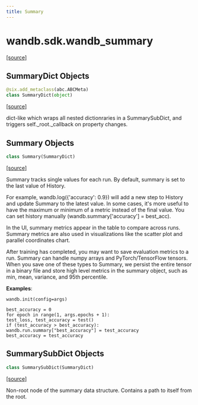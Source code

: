```yaml
---
title: Summary
---
```


<a name="wandb.sdk.wandb_summary"></a>
# wandb.sdk.wandb\_summary

[[source]](https://github.com/wandb/client/blob/21787ccda9c60578fcf0c7f7b0d06c887b48a343/wandb/sdk/wandb_summary.py#L2)

<a name="wandb.sdk.wandb_summary.SummaryDict"></a>
## SummaryDict Objects

```python
@six.add_metaclass(abc.ABCMeta)
class SummaryDict(object)
```

[[source]](https://github.com/wandb/client/blob/21787ccda9c60578fcf0c7f7b0d06c887b48a343/wandb/sdk/wandb_summary.py#L21)

dict-like which wraps all nested dictionraries in a SummarySubDict,
and triggers self._root._callback on property changes.

<a name="wandb.sdk.wandb_summary.Summary"></a>
## Summary Objects

```python
class Summary(SummaryDict)
```

[[source]](https://github.com/wandb/client/blob/21787ccda9c60578fcf0c7f7b0d06c887b48a343/wandb/sdk/wandb_summary.py#L82)

Summary tracks single values for each run. By default, summary is set to the
last value of History.

For example, wandb.log({'accuracy': 0.9}) will add a new step to History and
update Summary to the latest value. In some cases, it's more useful to have
the maximum or minimum of a metric instead of the final value. You can set
history manually (wandb.summary['accuracy'] = best_acc).

In the UI, summary metrics appear in the table to compare across runs.
Summary metrics are also used in visualizations like the scatter plot and
parallel coordinates chart.

After training has completed, you may want to save evaluation metrics to a
run. Summary can handle numpy arrays and PyTorch/TensorFlow tensors. When
you save one of these types to Summary, we persist the entire tensor in a
binary file and store high level metrics in the summary object, such as min,
mean, variance, and 95th percentile.

**Examples**:

```
wandb.init(config=args)

best_accuracy = 0
for epoch in range(1, args.epochs + 1):
test_loss, test_accuracy = test()
if (test_accuracy > best_accuracy):
wandb.run.summary["best_accuracy"] = test_accuracy
best_accuracy = test_accuracy
```

<a name="wandb.sdk.wandb_summary.SummarySubDict"></a>
## SummarySubDict Objects

```python
class SummarySubDict(SummaryDict)
```

[[source]](https://github.com/wandb/client/blob/21787ccda9c60578fcf0c7f7b0d06c887b48a343/wandb/sdk/wandb_summary.py#L136)

Non-root node of the summary data structure. Contains a path to itself
from the root.

